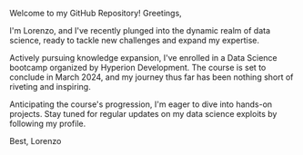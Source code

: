 
Welcome to my GitHub Repository!
Greetings,

I'm Lorenzo, and I've recently plunged into the dynamic realm of data science, ready to tackle new challenges and expand my expertise.

Actively pursuing knowledge expansion, I've enrolled in a Data Science bootcamp organized by Hyperion Development. The course is set to conclude in March 2024, and my journey thus far has been nothing short of riveting and inspiring.

Anticipating the course's progression, I'm eager to dive into hands-on projects. Stay tuned for regular updates on my data science exploits by following my profile.

Best,
Lorenzo
